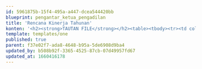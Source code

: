 ```yaml
---
id: 5961875b-15f4-495a-a447-dcea544420bb
blueprint: pengantar_ketua_pengadilan
title: 'Rencana Kinerja Tahunan'
konten: '<h2><strong>TAUTAN FILE</strong></h2><table><tbody><tr><td colspan="1" rowspan="1"><p>Nama Dokumen</p></td><td colspan="1" rowspan="1"><p>File</p></td></tr><tr><td colspan="1" rowspan="1"><p>FILE 1</p></td><td colspan="1" rowspan="1"><p><a target="_blank" href="https://drive.google.com/file/d/10Y0WS8d6WPlKHhlYXSVHwPDnCRrXjP28/view?usp=sharing"><strong>KLIK DISINI</strong></a></p></td></tr><tr><td colspan="1" rowspan="1"><p>FILE 2</p></td><td colspan="1" rowspan="1"><p><a target="_blank" href="https://drive.google.com/file/d/10Y0WS8d6WPlKHhlYXSVHwPDnCRrXjP28/view?usp=sharing"><strong>KLIK DISINI</strong></a></p></td></tr><tr><td colspan="1" rowspan="1"><p>FILE 3</p></td><td colspan="1" rowspan="1"><p><a target="_blank" href="https://drive.google.com/file/d/10Y0WS8d6WPlKHhlYXSVHwPDnCRrXjP28/view?usp=sharing"><strong>KLIK DISINI</strong></a></p></td></tr></tbody></table>'
template: templates/one
published: true
parent: f37e02f7-ada8-4648-b95a-5de6908d9ba4
updated_by: b508b92f-3365-4525-87cb-07d49957fd67
updated_at: 1660416178
---
```

